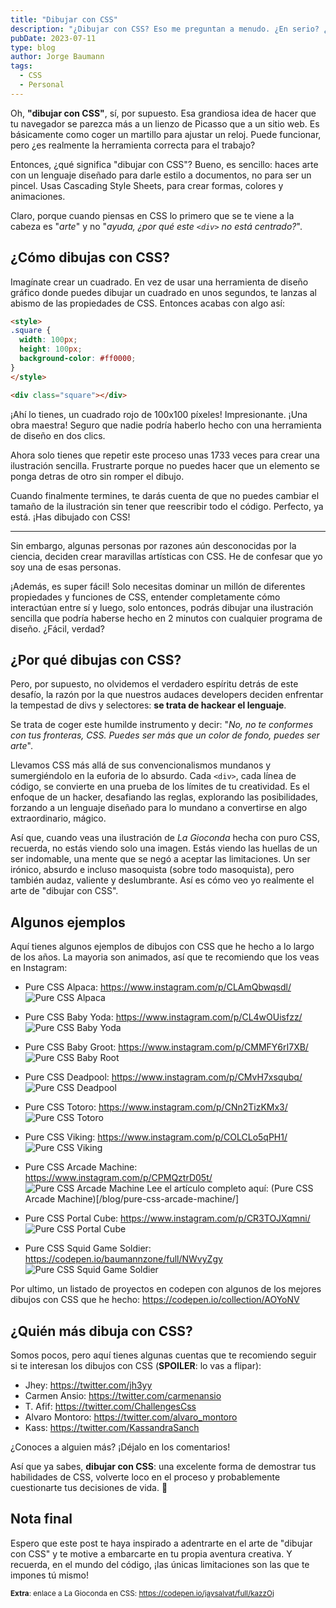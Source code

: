 ```yaml
---
title: "Dibujar con CSS"
description: "¿Dibujar con CSS? Eso me preguntan a menudo. ¿En serio? ¿Por qué? ¿Quién lo necesita? ¿Quién lo quiere? ¿Quién lo pidió? No lo sé, pero aquí tienes mi opinión desde mi perspectiva personal y profesional."
pubDate: 2023-07-11
type: blog
author: Jorge Baumann
tags:
  - CSS
  - Personal
---
```


Oh, **"dibujar con CSS"**, sí, por supuesto. Esa grandiosa idea de hacer que tu navegador se parezca más a un lienzo de Picasso que a un sitio web. Es básicamente como coger un martillo para ajustar un reloj. Puede funcionar, pero ¿es realmente la herramienta correcta para el trabajo?

Entonces, ¿qué significa "dibujar con CSS"? Bueno, es sencillo: haces arte con un lenguaje diseñado para darle estilo a documentos, no para ser un pincel. Usas Cascading Style Sheets, para crear formas, colores y animaciones.

Claro, porque cuando piensas en CSS lo primero que se te viene a la cabeza es "_arte_" y no "_ayuda, ¿por qué este `<div>` no está centrado?_".

## ¿Cómo dibujas con CSS?
Imagínate crear un cuadrado. En vez de usar una herramienta de diseño gráfico donde puedes dibujar un cuadrado en unos segundos, te lanzas al abismo de las propiedades de CSS. Entonces acabas con algo así:

```html
<style>
.square {
  width: 100px;
  height: 100px;
  background-color: #ff0000;
}
</style>

<div class="square"></div>
```

¡Ahí lo tienes, un cuadrado rojo de 100x100 píxeles! Impresionante. ¡Una obra maestra! Seguro que nadie podría haberlo hecho con una herramienta de diseño en dos clics.

Ahora solo tienes que repetir este proceso unas 1733 veces para crear una ilustración sencilla. Frustrarte porque no puedes hacer que un elemento se ponga detras de otro sin romper el dibujo. 

Cuando finalmente termines, te darás cuenta de que no puedes cambiar el tamaño de la ilustración sin tener que reescribir todo el código. Perfecto, ya está. ¡Has dibujado con CSS!

---

Sin embargo, algunas personas por razones aún desconocidas por la ciencia, deciden crear maravillas artísticas con CSS. He de confesar que yo soy una de esas personas.

¡Además, es super fácil! Solo necesitas dominar un millón de diferentes propiedades y funciones de CSS, entender completamente cómo interactúan entre sí y luego, solo entonces, podrás dibujar una ilustración sencilla que podría haberse hecho en 2 minutos con cualquier programa de diseño. ¿Fácil, verdad?

## ¿Por qué dibujas con CSS?
Pero, por supuesto, no olvidemos el verdadero espíritu detrás de este desafío, la razón por la que nuestros audaces developers deciden enfrentar la tempestad de divs y selectores: **se trata de hackear el lenguaje**.  

Se trata de coger este humilde instrumento y decir: "_No, no te conformes con tus fronteras, CSS. Puedes ser más que un color de fondo, puedes ser arte_".

Llevamos CSS más allá de sus convencionalismos mundanos y sumergiéndolo en la euforia de lo absurdo. Cada `<div>`, cada línea de código, se convierte en una prueba de los límites de tu creatividad. 
Es el enfoque de un hacker, desafiando las reglas, explorando las posibilidades, forzando a un lenguaje diseñado para lo mundano a convertirse en algo extraordinario, mágico.

Así que, cuando veas una ilustración de _La Gioconda_ hecha con puro CSS, recuerda, no estás viendo solo una imagen.
Estás viendo las huellas de un ser indomable, una mente que se negó a aceptar las limitaciones. Un ser irónico, absurdo e incluso masoquista (sobre todo masoquista), pero también audaz, valiente y deslumbrante. Así es cómo veo yo realmente el arte de "dibujar con CSS".

## Algunos ejemplos
Aquí tienes algunos ejemplos de dibujos con CSS que he hecho a lo largo de los años. La mayoria son animados, así que te recomiendo que los veas en Instagram:

- Pure CSS Alpaca: https://www.instagram.com/p/CLAmQbwqsdl/
  ![Pure CSS Alpaca](/blog/dibujar-con-css/alpaca.png)

- Pure CSS Baby Yoda: https://www.instagram.com/p/CL4wOUisfzz/
  ![Pure CSS Baby Yoda](/blog/dibujar-con-css/baby-yoda.png)

- Pure CSS Baby Groot: https://www.instagram.com/p/CMMFY6rI7XB/
  ![Pure CSS Baby Root](/blog/dibujar-con-css/baby-groot.gif)

- Pure CSS Deadpool: https://www.instagram.com/p/CMvH7xsqubq/
  ![Pure CSS Deadpool](/blog/dibujar-con-css/deadpool.png)

- Pure CSS Totoro: https://www.instagram.com/p/CNn2TizKMx3/
  ![Pure CSS Totoro](/blog/dibujar-con-css/totoro.png)

- Pure CSS Viking: https://www.instagram.com/p/COLCLo5qPH1/
  ![Pure CSS Viking](/blog/dibujar-con-css/viking.png)

- Pure CSS Arcade Machine: https://www.instagram.com/p/CPMQztrD05t/
  ![Pure CSS Arcade Machine](/blog/dibujar-con-css/arcade.png)
  Lee el artículo completo aquí: (Pure CSS Arcade Machine)[/blog/pure-css-arcade-machine/]

- Pure CSS Portal Cube: https://www.instagram.com/p/CR3TOJXqmni/
  ![Pure CSS Portal Cube](/blog/dibujar-con-css/portal-cube.png)

- Pure CSS Squid Game Soldier: https://codepen.io/baumannzone/full/NWvyZgy
  ![Pure CSS Squid Game Soldier](/blog/dibujar-con-css/squid-game.png)

Por ultimo, un listado de proyectos en codepen con algunos de los mejores dibujos con CSS que he hecho: https://codepen.io/collection/AOYoNV

## ¿Quién más dibuja con CSS?
Somos pocos, pero aquí tienes algunas cuentas que te recomiendo seguir si te interesan los dibujos con CSS (**SPOILER**: lo vas a flipar):

- Jhey: https://twitter.com/jh3yy
- Carmen Ansio: https://twitter.com/carmenansio
- T. Afif: https://twitter.com/ChallengesCss
- Alvaro Montoro: https://twitter.com/alvaro_montoro
- Kass: https://twitter.com/KassandraSanch

¿Conoces a alguien más? ¡Déjalo en los comentarios!

Así que ya sabes, **dibujar con CSS**: una excelente forma de demostrar tus habilidades de CSS, volverte loco en el proceso y probablemente cuestionarte tus decisiones de vida. 🤪


## Nota final
Espero que este post te haya inspirado a adentrarte en el arte de "dibujar con CSS" y te motive a embarcarte en tu propia aventura creativa. Y recuerda, en el mundo del código, ¡las únicas limitaciones son las que te impones tú mismo!


<small>**Extra**: enlace a La Gioconda en CSS: https://codepen.io/jaysalvat/full/kazzOj</small>
